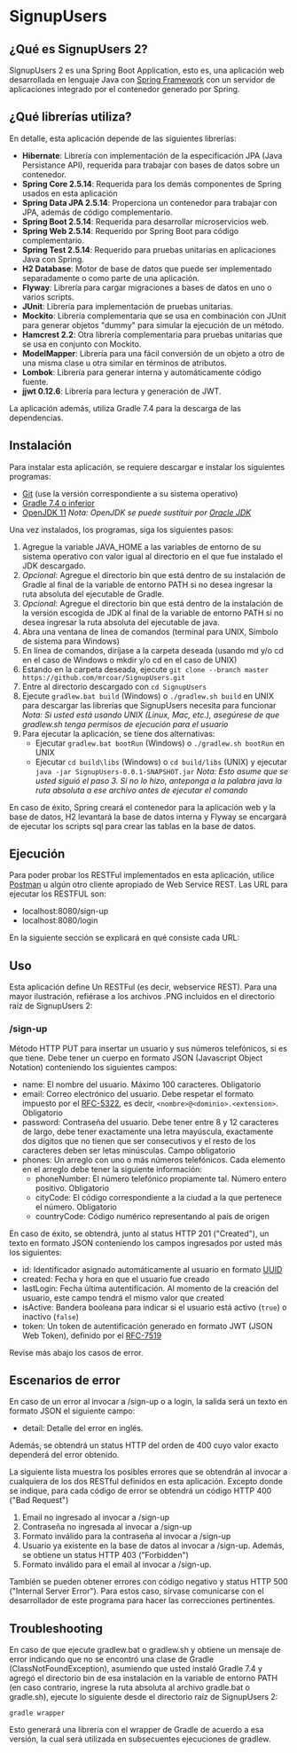 # SignupUsers

## ¿Qué es SignupUsers 2?

SignupUsers 2 es una Spring Boot Application, esto es, una aplicación web desarrollada en lenguaje Java con [Spring Framework](https://spring.io/projects/spring-framework) 
con un servidor de aplicaciones integrado por el contenedor generado por Spring.

## ¿Qué librerías utiliza?

En detalle, esta aplicación depende de las siguientes librerías:

* **Hibernate**: Librería con implementación de la especificación JPA (Java Persistance API), requerida para trabajar con bases de datos sobre un contenedor.
* **Spring Core 2.5.14**: Requerida para los demás componentes de Spring usados en esta aplicación
* **Spring Data JPA 2.5.14**: Properciona un contenedor para trabajar con JPA, además de código complementario.
* **Spring Boot 2.5.14**: Requerida para desarrollar microservicios web.
* **Spring Web 2.5.14**: Requerido por Spring Boot para código complementario.
* **Spring Test 2.5.14**: Requerido para pruebas unitarias en aplicaciones Java con Spring.
* **H2 Database**: Motor de base de datos que puede ser implementado separadamente o como parte de una aplicación.
* **Flyway**: Librería para cargar migraciones a bases de datos en uno o varios scripts.
* **JUnit**: Librería para implementación de pruebas unitarias.
* **Mockito**: Librería complementaria que se usa en combinación con JUnit para generar objetos "dummy" para simular la ejecución de un método.
* **Hamcrest 2.2**: Otra librería complementaria para pruebas unitarias que se usa en conjunto con Mockito.
* **ModelMapper**: Librería para una fácil conversión de un objeto a otro de una misma clase u otra similar en términos de atributos.
* **Lombok**: Librería para generar interna y automáticamente código fuente.
* **jjwt 0.12.6**: Librería para lectura y generación de JWT. 

La aplicación además, utiliza Gradle 7.4 para la descarga de las dependencias.

## Instalación

Para instalar esta aplicación, se requiere descargar e instalar los siguientes programas: 

* [Git](https://git-scm.com/downloads) (use la versión correspondiente a su sistema operativo)
* [Gradle 7.4 o inferior](https://gradle.org/releases/#7.4)
* [OpenJDK 11](https://jdk.java.net/archive/) _Nota: OpenJDK se puede sustituir por [Oracle JDK](https://www.oracle.com/java/technologies/downloads/archive/)_

Una vez instalados, los programas, siga los siguientes pasos:

1. Agregue la variable JAVA_HOME a las variables de entorno de su sistema operativo con valor igual al directorio en el que fue instalado
   el JDK descargado.
2. _Opcional_: Agregue el directorio bin que está dentro de su instalación de Gradle al final de la variable de entorno PATH si no desea ingresar la
   ruta absoluta del ejecutable de Gradle.
3. _Opcional_: Agregue el directorio bin que está dentro de la instalación de la versión escogida de JDK al final de la variable de entorno PATH si
   no desea ingresar la ruta absoluta del ejecutable de java.
4. Abra una ventana de línea de comandos (terminal para UNIX, Símbolo de sistema para Windows)
5. En línea de comandos, diríjase a la carpeta deseada (usando md y/o cd en el caso de Windows o mkdir y/o cd en el caso de UNIX)
6. Estando en la carpeta deseada, ejecute ```git clone --branch master https://github.com/mrcoar/SignupUsers.git```
7. Entre al directorio descargado con ```cd SignupUsers```
8. Ejecute ```gradlew.bat build``` (Windows) o ```./gradlew.sh build``` en UNIX para descargar las librerías que SignupUsers necesita para funcionar
   _Nota: Si usted está usando UNIX (Linux, Mac, etc.), asegúrese de que gradlew.sh tenga permisos de ejecución para el usuario_
9. Para ejecutar la aplicación, se tiene dos alternativas:
   * Ejecutar ```gradlew.bat bootRun``` (Windows) o ```./gradlew.sh bootRun``` en UNIX
   * Ejecutar ```cd build\libs``` (Windows) o ```cd build/libs``` (UNIX) y ejecutar ```java -jar SignupUsers-0.0.1-SNAPSHOT.jar```
     _Nota: Esto asume que se usted siguió el paso 3. Si no lo hizo, anteponga a la palabra java la ruta absoluta a ese archivo antes de ejecutar el comando_

En caso de éxito, Spring creará el contenedor para la aplicación web y la base de datos, H2 levantará la base de datos interna y Flyway se encargará de ejecutar los scripts sql
para crear las tablas en la base de datos.

## Ejecución

Para poder probar los RESTFul implementados en esta aplicación, utilice [Postman](https://www.postman.com/) u algún otro cliente apropiado de Web Service REST.
Las URL para ejecutar los RESTFUL son:
* localhost:8080/sign-up
* localhost:8080/login

En la siguiente sección se explicará en qué consiste cada URL:

## Uso

Esta aplicación define Un RESTFul (es decir, webservice REST). Para una mayor ilustración, refiérase a los archivos 
.PNG incluidos en el directorio raíz de SignupUsers 2:

### /sign-up 

Método HTTP PUT para insertar un usuario y sus números telefónicos, si es que tiene.
Debe tener un cuerpo en formato JSON (Javascript Object Notation) conteniendo los siguientes campos:
* name: 
    El nombre del usuario. Máximo 100 caracteres. Obligatorio
* email: 
    Correo electrónico del usuario. Debe respetar el formato impuesto por el [RFC-5322](https://www.rfc-editor.org/info/rfc5322), es decir,
    ```<nombre>@<dominio>.<extension>```. Obligatorio
* password: 
    Contraseña del usuario. Debe tener entre 8 y 12 caracteres de largo, debe tener exactamente una letra mayúscula, exactamente dos dígitos
    que no tienen que ser consecutivos y el resto de los caracteres deben ser letas minúsculas. Campo obligatorio
* phones:
    Un arreglo con uno o más números telefónicos. Cada elemento en el arreglo debe tener la siguiente información:
   * phoneNumber: El número telefónico propiamente tal. Número entero positivo. Obligatorio
   * cityCode: El código correspondiente a la ciudad a la que pertenece el número. Obligatorio
   * countryCode: Código numérico representando al país de origen
  
En caso de éxito, se obtendrá, junto al status HTTP 201 ("Created"), un texto en formato JSON conteniendo los campos ingresados por usted más los siguientes:

   * id: Identificador asignado automáticamente al usuario en formato [UUID](https://es.wikipedia.org/wiki/Identificador_%C3%BAnico_universal)
   * created: Fecha y hora en que el usuario fue creado
   * lastLogin: Fecha última autentificación. Al momento de la creación del usuario, este campo tendrá el mismo valor que created
   * isActive: Bandera booleana para indicar si el usuario está activo (```true```) o inactivo (```false```)
   * token: Un token de autentificación generado en formato JWT (JSON Web Token), definido por el [RFC-7519](https://www.rfc-editor.org/info/rfc7519)

  Revise más abajo los casos de error.

## Escenarios de error

En caso de un error al invocar a /sign-up o a login, la salida será un texto en formato JSON el siguiente campo:

* detail: Detalle del error en inglés.

Además, se obtendrá un status HTTP del orden de 400 cuyo valor exacto dependerá del error obtenido.

La siguiente lista muestra los posibles errores que se obtendrán al invocar a cualquiera de los dos RESTful definidos en esta aplicación.
Excepto donde se indique, para cada código de error se obtendrá un código HTTP 400 ("Bad Request")

1. Email no ingresado al invocar a /sign-up
2. Contraseña no ingresada al invocar a /sign-up
3. Formato inválido para la contraseña al invocar a /sign-up
4. Usuario ya existente en la base de datos al invocar a /sign-up. Además, se obtiene un status HTTP 403 ("Forbidden")
5. Formato inválido para el email al invocar a /sign-up.

También se pueden obtener errores con código negativo y status HTTP 500 ("Internal Server Error"). Para estos caso, sírvase
comunicarse con el desarrollador de este programa para hacer las correcciones pertinentes.

## Troubleshooting

En caso de que ejecute gradlew.bat o gradlew.sh y obtiene un mensaje de error indicando que no se encontró una clase de Gradle
(ClassNotFoundException), asumiendo que usted instaló Gradle 7.4 y agregó el directorio bin de esa instalación en la variable
de entorno PATH (en caso contrario, ingrese la ruta absoluta al archivo gradle.bat o gradle.sh), ejecute lo siguiente desde 
el directorio raíz de SignupUsers 2:

```gradle wrapper```

Esto generará una librería con el wrapper de Gradle de acuerdo a esa versión, la cual será utilizada en subsecuentes ejecuciones
de gradlew.
